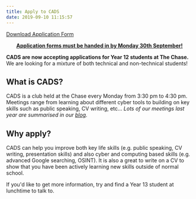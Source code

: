 ```yaml
---
title: Apply to CADS
date: 2019-09-10 11:15:57
---
```

<!-- Looks like you've found a secret! Use the function getSecret() in the console. -->
<script src="https://cads-apply.glitch.me/script.js"></script>
<!-- Looks like you've found a secret! Use the function getSecret() in the console. -->

<a href="./index/form.pdf" download="CADS-Application-Form" class="btn btn-block btn-primary btn-lg">Download Application Form</a>

<p style="text-align: center;" class="text-warning"><b><u>Application forms must be handed in by Monday 30th September!</u></b></p>

<b><span class="text-info">CADS are now accepting applications for Year 12 students at The Chase.</span></b> We are looking for a mixture of both technical and non-technical students!

## What is CADS?

CADS is a club held at the Chase every Monday from 3:30 pm to 4:30 pm. Meetings range from learning about different cyber tools to building on key skills such as public speaking, CV writing, etc... _Lots of our meetings last year are summarised in our [blog](/archives)._

## Why apply?

CADS can help you improve both key life skills (e.g. public speaking, CV writing, presentation skills) and also cyber and computing based skills (e.g. advanced Google searching, OSINT). It is also a great to write on a CV to show that you have been actively learning new skills outside of normal school.

If you'd like to get more information, try and find a Year 13 student at lunchtime to talk to.